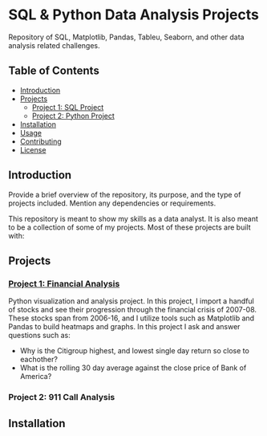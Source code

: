 # SQL & Python Data Analysis Projects

Repository of SQL, Matplotlib, Pandas, Tableu, Seaborn, and other data analysis related challenges.

## Table of Contents
- [Introduction](#introduction)
- [Projects](#projects)
  - [Project 1: SQL Project](#project-1-sql-project)
  - [Project 2: Python Project](#project-2-python-project)
- [Installation](#installation)
- [Usage](#usage)
- [Contributing](#contributing)
- [License](#license)

## Introduction

Provide a brief overview of the repository, its purpose, and the type of projects included. Mention any dependencies or requirements.

This repository is meant to show my skills as a data analyst. It is also meant to be a collection of some of my projects. Most of these projects are built with:

## Projects

### [Project 1: Financial Analysis](#https://salgadomichael.com/)

Python visualization and analysis project. In this project, I import a handful of stocks and see their progression through the financial crisis of 2007-08. These stocks span from 2006-16, and I utilize tools such as Matplotlib and Pandas to build heatmaps and graphs. In this project I ask and answer questions such as:
- Why is the Citigroup highest, and lowest single day return so close to eachother?
- What is the rolling 30 day average against the close price of Bank of America?

### Project 2: 911 Call Analysis



## Installation
